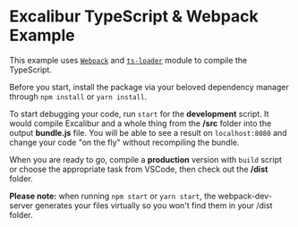 # Excalibur TypeScript & Webpack Example
This example uses [`Webpack`](https://webpack.github.io/) and [`ts-loader`](https://github.com/TypeStrong/ts-loader) module to compile the TypeScript.

Before you start, install the package via your beloved dependency manager through ```npm install``` or ```yarn install```.

To start debugging your code, run ```start``` for the **development** script. It would compile Excalibur and a whole thing from the **/src** folder into the output **bundle.js** file. You will be able to see a result on ```localhost:8080``` and change your code "on the fly" without recompiling the bundle.

When you are ready to go, compile a **production** version with ```build``` script or choose the appropriate task from VSCode, then check out the **/dist** folder.

**Please note:** when running `npm start` or `yarn start`, the webpack-dev-server generates your files virtually so you won't find them in your /dist folder.